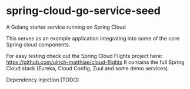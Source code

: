 # spring-cloud-go-service-seed
A Golang starter service running on Spring Cloud 

This serves as an example application integrating into some of the core Spring cloud components.

For easy testing check out the Spring Cloud Flights project here: https://github.com/ulrich-matthiae/cloud-flights
It contains the full Spring Cloud stack (Eureka, Cloud Config, Zuul and some demo services)  

Dependency injection [TODO]